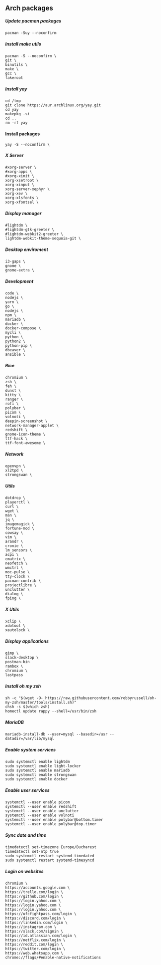 ## Arch packages
##### Update pacman packages
`pacman -Suy --noconfirm`

##### Install make utils
```
pacman -S --noconfirm \
git \
binutils \
make \
gcc \
fakeroot
```

##### Install yay
```
cd /tmp
git clone https://aur.archlinux.org/yay.git
cd yay
makepkg -si
cd ..
rm -rf yay
```

#### Install packages
`yay -S --noconfirm \`

##### X Server
```
#xorg-server \
#xorg-apps \
#xorg-xinit \
xorg-xsetroot \
xorg-xinput \
xorg-server-xephyr \
xorg-xev \
xorg-xlsfonts \
xorg-xfontsel \
```

##### Display manager
```
#lightdm \
#lightdm-gtk-greeter \
#lightdm-webkit2-greeter \
lightdm-webkit-theme-sequoia-git \
```

##### Desktop enviroment
```
i3-gaps \
gnome \
gnome-extra \
```

##### Development
```
code \
nodejs \
yarn \
go \
nodejs \
npm \
mariadb \
docker \
docker-compose \
mycli \
python \
python2 \
python-pip \
dbeaver \
ansible \
```

##### Rice
```
chromium \
zsh \
feh \
dunst \
kitty \
ranger \
rofi \
polybar \
picom \
volnoti \
deepin-screenshot \
network-manager-applet \
redshift \
gnome-icon-theme \
ttf-hack \
ttf-font-awesome \
```

##### Network
```
openvpn \
xl2tpd \
strongswan \
```

##### Utils
```
dotdrop \
playerctl \
curl \
wget \
man \
jq \
imagemagick \
fortune-mod \
cowsay \
vim \
arandr \
cronie \
lm_sensors \
acpi \
cmatrix \
neofetch \
wmctrl \
moc-pulse \
tty-clock \
pacman-contrib \
projectlibre \
unclutter \
dialog \
fping \
```

##### X Utils
```
xclip \
xdotool \
xautolock \
```

##### Display applications
```
gimp \
slack-desktop \
postman-bin
rambox \
chromium \
lastpass
```

##### Install oh my zsh
```
sh -c "$(wget -O- https://raw.githubusercontent.com/robbyrussell/oh-my-zsh/master/tools/install.sh)"
chsh -s $(which zsh)
homectl update rappy --shell=/usr/bin/zsh
```

##### MariaDB
`mariadb-install-db --user=mysql --basedir=/usr --datadir=/var/lib/mysql`

##### Enable system services
```
sudo systemctl enable lightdm
sudo systemctl enable light-locker
sudo systemctl enable mariadb
sudo systemctl enable strongswan
sudo systemctl enable docker
```

##### Enable user services
```
systemctl --user enable picom
systemctl --user enable redshift
systemctl --user enable unclutter
systemctl --user enable volnoti
systemctl --user enable polybar@bottom.timer
systemctl --user enable polybar@top.timer
```

##### Sync date and time
```
timedatectl set-timezone Europe/Bucharest
timedatectl set-ntp true
sudo systemctl restart systemd-timedated
sudo systemctl restart systemd-timesyncd
```

##### Login on websites
```
chromium \
https://accounts.google.com \
https://trello.com/login \
https://github.com/login \
https://login.yahoo.com \
https://login.yahoo.com \
https://login.yahoo.com \
https://ufcfightpass.com/login \
https://discord.com/login \
https://linkedin.com/login \
https://instagram.com \
https://slack.com/signin \
https://id.atlassian.com/login \
https://netflix.com/login \
https://reddit.com/login \
https://twitter.com/login \
https://web.whatsapp.com \
chrome://flags/#enable-native-notifications
```
